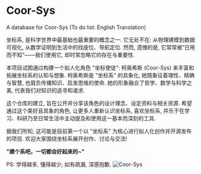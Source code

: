 # Coor-Sys
A database for Coor-Sys (To do list: English Translation) 

坐标系, 是科学世界中最基础也最重要的概念之一. 它无处不在: 从物理建模到数据可视化, 从数学证明到生活中的找座位、导航定位. 然而, 遗憾的是, 它常常被“日用而不知”——我们使用它, 却时常忽略它的存在与重要性. 

本项目试图通过构建一个拟人化角色 "坐标使徒": 柯奥希斯 (Coor-Sys)  来丰富和拓展坐标系的认知与想象. 柯奥希斯是 "坐标系" 的具象化, 她既象征着理性、精确与智慧, 也肩负传播知识、启发思维的使命. 她的形象融合了哲学、数学与科学之美, 代表我们对知识的追寻和渴求.

这个仓库的建立, 旨在公开并分享该角色的设计理念、设定资料与相关资源. 希望通过这个美好且具象的角色, 让更多人重新认识坐标系, 喜欢坐标系, 并乐于在学习、科研乃至日常生活中主动提及和使用这一基本而深刻的工具.

据我们所知, 这可能是目前第一个以 "坐标系" 为核心进行拟人化创作并开源发布的项目. 欢迎大家围绕坐标系展开创作、讨论与交流! 

**"建个系吧，一切都会好起来的~"**

PS: 学得越多, 懂得越少; 如有疏漏, 深感抱歉.
![Coor-Sys](./Coor-Sys_1.png)
